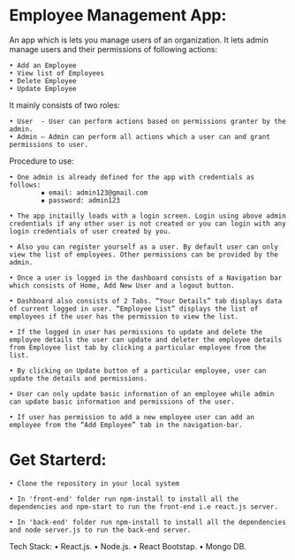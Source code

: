 # Employee Management App:

An app which is lets you manage users of an organization. It lets admin manage users and their permissions of following actions:

    • Add an Employee
    • View list of Employees
    • Delete Employee
    • Update Employee

It mainly consists of two roles:

    • User  - User can perform actions based on permissions granter by the admin.
    • Admin – Admin can perform all actions which a user can and grant permissions to user.

Procedure to use:

    • One admin is already defined for the app with credentials as follows:
            ▪ email: admin123@gmail.com
            ▪ password: admin123

    • The app initailly loads with a login screen. Login using above admin credentials if any other user is not created or you can login with any login credentials of user created by you.

    • Also you can register yourself as a user. By default user can only view the list of employees. Other permissions can be provided by the admin.

    • Once a user is logged in the dashboard consists of a Navigation bar which consists of Home, Add New User and a logout button.

    • Dashboard also consists of 2 Tabs. “Your Details” tab displays data of current logged in user. “Employee List” displays the list of employees if the user has the permission to view the list.

    • If the logged in user has permissions to update and delete the employee details the user can update and deleter the employee details from Employee list tab by clicking a particular employee from the list.

    • By clicking on Update button of a particular employee, user can update the details and permissions.

    • User can only update basic information of an employee while admin can update basic information and permissions of the user.

    • If user has permission to add a new employee user can add an employee from the “Add Employee” tab in the navigation-bar.
    
 # Get Starterd:
    • Clone the repository in your local system

    • In 'front-end' folder run npm-install to install all the dependencies and npm-start to run the front-end i.e react.js server.

    • In 'back-end' folder run npm-install to install all the dependencies and node server.js to run the back-end server.

Tech Stack:
    • React.js.
    • Node.js.
    • React Bootstap.
    • Mongo DB.
